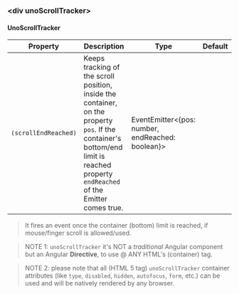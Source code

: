 ### \<div unoScrollTracker\>

#### UnoScrollTracker

| Property | Description | Type | Default |
| -------- | ----------- | ---- | ------- |
| `(scrollEndReached)` | Keeps tracking of the scroll position, inside the container, on the property `pos`. If the container's bottom/end limit is reached property `endReached` of the Emitter comes true. | EventEmitter\<{pos: number, endReached: boolean}\> | |

> It fires an event once the container (bottom) limit is reached, if mouse/finger scroll is allowed/used.

> NOTE 1: `unoScrollTracker` it's NOT a <em>traditional</em> Angular component but an Angular <strong>Directive</strong>, to use @ ANY HTML's (container) tag.

> NOTE 2: please note that all (HTML 5 tag) `unoScrollTracker` container attributes (like `type`, `disabled`, `hidden`, `autofocus`, `form`, etc.) can be used and will be natively rendered by any browser.
